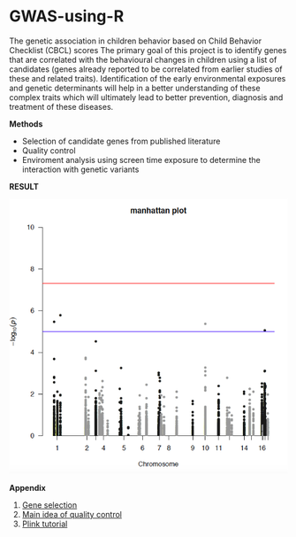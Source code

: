 # GWAS-using-R
The genetic association in children behavior based on Child Behavior Checklist (CBCL) scores
The primary goal of this project is to identify genes that are correlated with the behavioural changes in children using a list of candidates (genes already reported to be correlated from earlier studies of these and related traits). Identification of the early environmental exposures and genetic determinants will help in a better understanding of these complex traits which will ultimately lead to better prevention, diagnosis and treatment of these diseases. 

**Methods**
- Selection of candidate genes from published literature
- Quality control
- Enviroment analysis using screen time exposure to determine the interaction with genetic variants

**RESULT**

![result](/gwas.png)

**Appendix**
1. [Gene selection](/dataset/update_candidate_genes.xlsx)
2. [Main idea of quality control](/references)
3. [Plink tutorial](/references)
